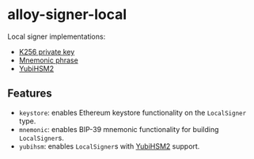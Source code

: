 # alloy-signer-local

Local signer implementations:

- [K256 private key](./src/private_key.rs)
- [Mnemonic phrase](./src/mnemonic.rs)
- [YubiHSM2](./src/yubi.rs)

## Features

- `keystore`: enables Ethereum keystore functionality on the `LocalSigner` type.
- `mnemonic`: enables BIP-39 mnemonic functionality for building `LocalSigner`s.
- `yubihsm`: enables `LocalSigner`s with [YubiHSM2] support.

[YubiHSM2]: https://www.yubico.com/products/hardware-security-module/

